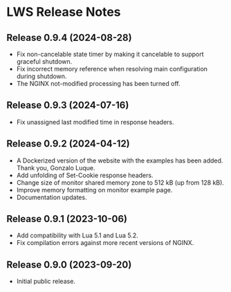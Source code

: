 # LWS Release Notes


## Release 0.9.4 (2024-08-28)

- Fix non-cancelable state timer by making it cancelable to support graceful shutdown.
- Fix incorrect memory reference when resolving main configuration during shutdown.
- The NGINX not-modified processing has been turned off.


## Release 0.9.3 (2024-07-16)

- Fix unassigned last modified time in response headers.


## Release 0.9.2 (2024-04-12)

- A Dockerized version of the website with the examples has been added. Thank you, Gonzalo Luque.
- Add unfolding of Set-Cookie response headers.
- Change size of monitor shared memory zone to 512 kB (up from 128 kB).
- Improve memory formatting on monitor example page.
- Documentation updates.


## Release 0.9.1 (2023-10-06)

- Add compatibility with Lua 5.1 and Lua 5.2.
- Fix compilation errors against more recent versions of NGINX.


## Release 0.9.0 (2023-09-20)

- Initial public release.
